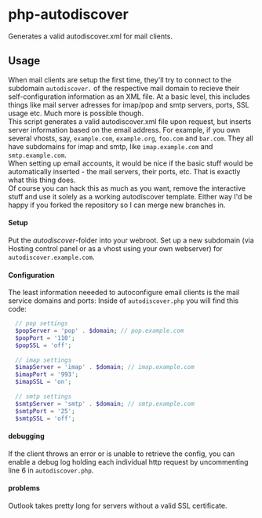 # php-autodiscover
Generates a valid autodiscover.xml for mail clients.

## Usage
When mail clients are setup the first time, they'll try to connect to the subdomain `autodiscover.` of the respective mail domain to recieve their self-configuration information as an XML file. At a basic level, this includes things like mail server adresses for imap/pop and smtp servers, ports, SSL usage etc. Much more is possible though.  
This script generates a valid autodiscover.xml file upon request, but inserts server information based on the email address. For example, if you own several vhosts, say, `example.com`, `example.org`, `foo.com` and `bar.com`. They all have subdomains for imap and smtp, like `imap.example.com` and `smtp.example.com`.  
When setting up email accounts, it would be nice if the basic stuff would be automatically inserted - the mail servers, their ports, etc. That is exactly what this thing does.  
Of course you can hack this as much as you want, remove the interactive stuff and use it solely as a working autodiscover template. Either way I'd be happy if you forked the repository so I can merge new branches in.

#### Setup
Put the *autodiscover*-folder into your webroot. Set up a new subdomain (via Hosting control panel or as a vhost using your own webserver) for `autodiscover.example.com`.  

#### Configuration
The least information neeeded to autoconfigure email clients is the mail service domains and ports:
  Inside of `autodiscover.php` you will find this code:
  ```php
    // pop settings
    $popServer = 'pop' . $domain; // pop.example.com
    $popPort = '110';
    $popSSL = 'off';
    
    // imap settings
    $imapServer = 'imap' . $domain; // imap.example.com
    $imapPort = '993';
    $imapSSL = 'on';
    
    // smtp settings
    $smtpServer = 'smtp' . $domain; // smtp.example.com
    $smtpPort = '25';
    $smtpSSL = 'off';

  ```

#### debugging
If the client throws an error or is unable to retrieve the config, you can enable a debug log holding each individual http request by uncommenting line 6 in `autodiscover.php`.  

#### problems
Outlook takes pretty long for servers without a valid SSL certificate.
